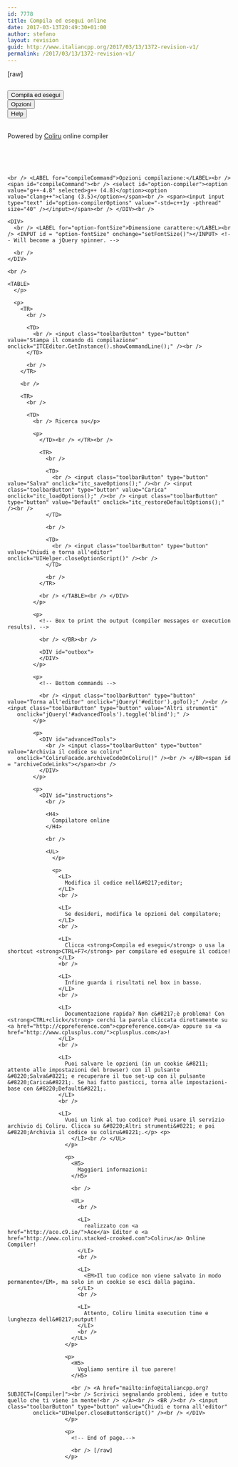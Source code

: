 ```yaml
---
id: 7778
title: Compila ed esegui online
date: 2017-03-13T20:49:30+01:00
author: stefano
layout: revision
guid: http://www.italiancpp.org/2017/03/13/1372-revision-v1/
permalink: /2017/03/13/1372-revision-v1/
---
```

[raw]

<!-- NEVER USE THE VISUAL EDITOR ON THIS PAGE -->

  
<!-- It contains some hand-crafted HTML that the visual editor will NOT like... -->

<!-- JQuery, the web Boost! -->

  
  


<link rel="stylesheet" href="http://www.italiancpp.org/wp-includes/css/jquery-ui.css" />

<!-- Our CSS overrides some of the jQuery settings - keep it after.-->

<link rel="stylesheet" type="text/css" href="http://www.italiancpp.org/wp-includes/css/onlineCompiler.css" media="screen" />

<!-- Ace editor scripts. -->

  
<!-- Main script already in global header to use it from pages 

-->

  


<!-- Our script, that depends on all of the above. -->

  


<!-- ---- Page begin ---- -->

  
<!-- Overlay to open the search box. Here for JQuery to take over.-->

<div id="searchBox" class="searchGizmos" style="visibility: hidden; overflow: auto; z-index: 1000;" title="Ricerca">
</div>

<!--Editor box - here for ACE to take over.
onmouseover ensure that the editor gets resized if the user drags the mouse outside it after grabbing the resize handle. Onmouseup is not generated if the cursor went outside. If something goes wrong he moves the mouse back in and the editor repairs itself.-->

<div id="editor" onmouseup="editorResize();SearchBox.comboClick();" onmouseover="editorResize()">
</div>

<!-- Main buttons. -->

  
<input class="toolbarButton" type="button" value="Compila ed esegui" id="compileButton"      
       onclick="ITCEditor.GetInstance().compileAndRun();" />  
<input class="toolbarButton" type="button" value="Opzioni" id="optionsButton"        
        onclick="UIHelper.optionButtonScript();" />  
<input class="toolbarButton" type="button" value="Help" id="helpButton"         
        onclick="UIHelper.helpButtonScript()" /> 

<p class="pageOneLiners">
  <!-- Copyright string -->
  
  <br /> Powered by <a href="http://coliru.stacked-crooked.com">Coliru</a> online compiler
</p>

</BR>

<!-- Option tab -->

  


<DIV  id="compilerToolbar">
  <br /> 
  
  <DIV>
    <br /> <!-- Every option must have a option- prefix in the ID. -->
    
    <br /> <LABEL for="compileCommand">Opzioni compilazione:</LABEL><br /> <span id="compileCommand"><br /> <select id="option-compiler"><option value="g++-4.8" selected>g++ (4.8)</option><option value="clang++">clang (3.5)</option></span><br /> <span><input input type="text" id="option-compilerOptions" value="-std=c++1y -pthread" size="40" /></input></span><br /> </DIV><br /> 
    
    <DIV>
      <br /> <LABEL for="option-fontSize">Dimensione carattere:</LABEL><br /> <INPUT id = "option-fontSize" onchange="setFontSize()"></INPUT> <!-- Will become a jQuery spinner. -->
      
      <br />
    </DIV>
    
    <br /> 
    
    <TABLE>
      </p> 
      
      <p>
        <TR>
          <br /> 
          
          <TD>
            <br /> <input class="toolbarButton" type="button" value="Stampa il comando di compilazione" onclick="ITCEditor.GetInstance().showCommandLine();" /><br />
          </TD>
          
          <br />
        </TR>
        
        <br /> 
        
        <TR>
          <br /> 
          
          <TD>
            <br /> Ricerca su</p> 
            
            <p>
              </TD><br /> </TR><br /> 
              
              <TR>
                <br /> 
                
                <TD>
                  <br /> <input class="toolbarButton" type="button" value="Salva" onclick="itc_saveOptions();" /><br /> <input class="toolbarButton" type="button" value="Carica" onclick="itc_loadOptions();" /><br /> <input class="toolbarButton" type="button" value="Default" onclick="itc_restoreDefaultOptions();" /><br />
                </TD>
                
                <br /> 
                
                <TD>
                  <br /> <input class="toolbarButton" type="button" value="Chiudi e torna all'editor" onclick="UIHelper.closeOptionScript()" /><br />
                </TD>
                
                <br />
              </TR>
              
              <br /> </TABLE><br /> </DIV>
            </p>
            
            <p>
              <!-- Box to print the output (compiler messages or execution results). -->
              
              <br /> </BR><br /> 
              
              <DIV id="outbox">
              </DIV>
            </p>
            
            <p>
              <!-- Bottom commands -->
              
              <br /> <input class="toolbarButton" type="button" value="Torna all'editor" onclick="jQuery('#editor').goTo();" /><br /> <input class="toolbarButton" type="button" value="Altri strumenti" 
       onclick="jQuery('#advancedTools').toggle('blind');" />
            </p>
            
            <p>
              <DIV id="advancedTools">
                <br /> <input class="toolbarButton" type="button" value="Archivia il codice su coliru" 
       onclick="ColiruFacade.archiveCodeOnColiru()" /><br /> </BR><span id = "archiveCodeLinks"></span><br />
              </DIV>
            </p>
            
            <p>
              <DIV id="instructions">
                <br /> 
                
                <H4>
                  Compilatore online
                </H4>
                
                <br /> 
                
                <UL>
                  </p> 
                  
                  <p>
                    <LI>
                      Modifica il codice nell&#8217;editor;
                    </LI>
                    <br /> 
                    
                    <LI>
                      Se desideri, modifica le opzioni del compilatore;
                    </LI>
                    <br /> 
                    
                    <LI>
                      Clicca <strong>Compila ed esegui</strong> o usa la shortcut <strong>CTRL+F7</strong> per compilare ed eseguire il codice!
                    </LI>
                    <br /> 
                    
                    <LI>
                      Infine guarda i risultati nel box in basso.
                    </LI>
                    <br /> 
                    
                    <LI>
                      Documentazione rapida? Non c&#8217;è problema! Con <strong>CTRL+click</strong> cerchi la parola cliccata direttamente su <a href="http://cppreference.com">cppreference.com</a> oppure su <a href="http://www.cplusplus.com/">cplusplus.com</a>!
                    </LI>
                    <br /> 
                    
                    <LI>
                      Puoi salvare le opzioni (in un cookie &#8211; attento alle impostazioni del browser) con il pulsante &#8220;Salva&#8221; e recuperare il tuo set-up con il pulsante &#8220;Carica&#8221;. Se hai fatto pasticci, torna alle impostazioni-base con &#8220;Default&#8221;.
                    </LI>
                    <br /> 
                    
                    <LI>
                      Vuoi un link al tuo codice? Puoi usare il servizio archivio di Coliru. Clicca su &#8220;Altri strumenti&#8221; e poi &#8220;Archivia il codice su coliru&#8221;.</p> <p>
                        </LI><br /> </UL>
                      </p>
                      
                      <p>
                        <H5>
                          Maggiori informazioni:
                        </H5>
                        
                        <br /> 
                        
                        <UL>
                          <br /> 
                          
                          <LI>
                            realizzato con <a href="http://ace.c9.io/">Ace</a> Editor e <a href="http://www.coliru.stacked-crooked.com">Coliru</a> Online Compiler!
                          </LI>
                          <br /> 
                          
                          <LI>
                            <EM>Il tuo codice non viene salvato in modo permanente</EM>, ma solo in un cookie se esci dalla pagina.
                          </LI>
                          <br /> 
                          
                          <LI>
                            Attento, Coliru limita execution time e lunghezza dell&#8217;output!
                          </LI>
                          <br />
                        </UL>
                      </p>
                      
                      <p>
                        <H5>
                          Vogliamo sentire il tuo parere!
                        </H5>
                        
                        <br /> <A href="mailto:info@italiancpp.org?SUBJECT=[Compiler]"><br /> Scrivici segnalando problemi, idee e tutto quello che ti viene in mente!<br /> </A><br /> <BR /><br /> <input class="toolbarButton" type="button" value="Chiudi e torna all'editor"          
            onclick="UIHelper.closeButtonScript()" /><br /> </DIV>
                      </p>
                      
                      <p>
                        <!-- End of page.-->
                        
                        <br /> [/raw]
                      </p>